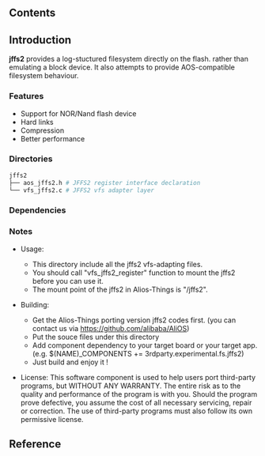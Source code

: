 ## Contents

## Introduction
**jffs2** provides a log-stuctured filesystem directly on the flash. rather than emulating a block device. It also attempts to provide AOS-compatible filesystem behaviour.

### Features
- Support for NOR/Nand flash device
- Hard links
- Compression
- Better performance

### Directories

```sh
jffs2
├── aos_jffs2.h # JFFS2 register interface declaration
└── vfs_jffs2.c # JFFS2 vfs adapter layer
```

### Dependencies

### Notes

- Usage:
    - This directory include all the jffs2 vfs-adapting files.
    - You should call "vfs\_jffs2\_register" function to mount the jffs2 before you can use it.
    - The mount point of the jffs2 in Alios-Things is "/jffs2".

- Building:
    - Get the Alios-Things porting version jffs2 codes first. (you can contact us via https://github.com/alibaba/AliOS)
    - Put the souce files under this directory
    - Add component dependency to your target board or your target app. (e.g. $(NAME)_COMPONENTS += 3rdparty.experimental.fs.jffs2)
    - Just build and enjoy it !

- License:
This software component is used to help users port third-party programs, but WITHOUT ANY WARRANTY. The entire risk as to the quality and performance of the program is with you. Should the program prove defective, you assume the cost of all necessary servicing, repair or correction. The use of third-party programs must also follow its own permissive license.

## Reference
